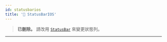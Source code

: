 ```yaml
---
id: statusbarios
title: '🚧 StatusBarIOS'
---
```


> **已刪除。** 請改用 [`StatusBar`](statusbar.md) 來變更狀態列。

---